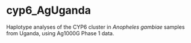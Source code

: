 # cyp6_AgUganda

Haplotype analyses of the CYP6 cluster in *Anopheles gambiae* samples from Uganda, using Ag1000G Phase 1 data.
